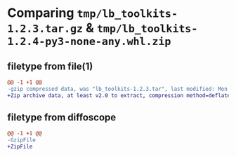 # Comparing `tmp/lb_toolkits-1.2.3.tar.gz` & `tmp/lb_toolkits-1.2.4-py3-none-any.whl.zip`

## filetype from file(1)

```diff
@@ -1 +1 @@
-gzip compressed data, was "lb_toolkits-1.2.3.tar", last modified: Mon Mar 13 07:50:47 2023, max compression
+Zip archive data, at least v2.0 to extract, compression method=deflate
```

## filetype from diffoscope

```diff
@@ -1 +1 @@
-GzipFile
+ZipFile
```

